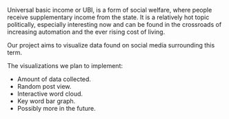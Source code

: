Universal basic income or UBI, is a form of social welfare, where people receive supplementary income from the state. It is a relatively hot topic politically, especially interesting now and can be found in the crossroads of increasing automation and the ever rising cost of living.

Our project aims to visualize data found on social media surrounding this term.

The visualizations we plan to implement:
- Amount of data collected.
- Random post view.
- Interactive word cloud.
- Key word bar graph.
- Possibly more in the future.